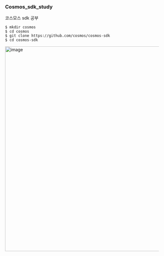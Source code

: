 ### Cosmos_sdk_study
코스모스 sdk 공부
```
$ mkdir cosmos
$ cd cosmos
$ git clone https://github.com/cosmos/cosmos-sdk
$ cd cosmos-sdk
```

<img width="672" alt="image" src="https://github.com/dik654/Cosmos_sdk_study/assets/33992354/fb422888-3ba4-44da-bcaa-55223e977135">

